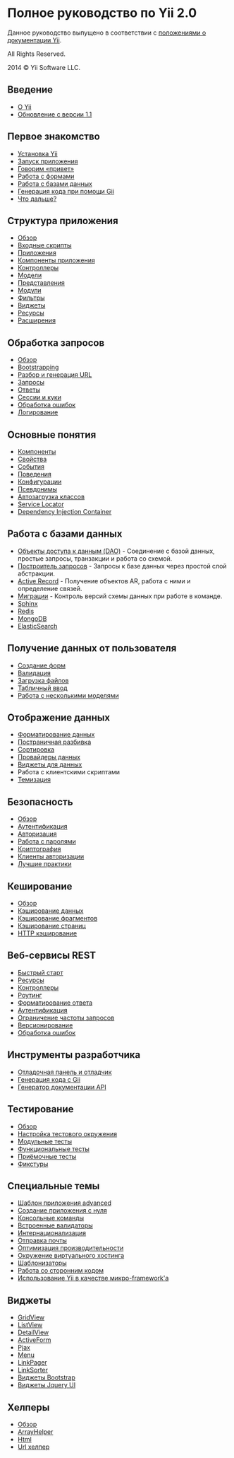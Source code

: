 Полное руководство по Yii 2.0
=============================

Данное руководство выпущено в соответствии с [положениями о документации Yii](http://www.yiiframework.com/doc/terms/).

All Rights Reserved.

2014 © Yii Software LLC.


Введение
--------

* [О Yii](intro-yii.md)
* [Обновление с версии 1.1](intro-upgrade-from-v1.md)


Первое знакомство
-----------------

* [Установка Yii](start-installation.md)
* [Запуск приложения](start-workflow.md)
* [Говорим «привет»](start-hello.md)
* [Работа с формами](start-forms.md)
* [Работа с базами данных](start-databases.md)
* [Генерация кода при помощи Gii](start-gii.md)
* [Что дальше?](start-looking-ahead.md)


Структура приложения
--------------------

* [Обзор](structure-overview.md)
* [Входные скрипты](structure-entry-scripts.md)
* [Приложения](structure-applications.md)
* [Компоненты приложения](structure-application-components.md)
* [Контроллеры](structure-controllers.md)
* [Модели](structure-models.md)
* [Представления](structure-views.md)
* [Модули](structure-modules.md)
* [Фильтры](structure-filters.md)
* [Виджеты](structure-widgets.md)
* [Ресурсы](structure-assets.md)
* [Расширения](structure-extensions.md)


Обработка запросов
------------------

* [Обзор](runtime-overview.md)
* [Bootstrapping](runtime-bootstrapping.md)
* [Разбор и генерация URL](runtime-routing.md)
* [Запросы](runtime-requests.md)
* [Ответы](runtime-responses.md)
* [Сессии и куки](runtime-sessions-cookies.md)
* [Обработка ошибок](runtime-handling-errors.md)
* [Логирование](runtime-logging.md)


Основные понятия
----------------

* [Компоненты](concept-components.md)
* [Свойства](concept-properties.md)
* [События](concept-events.md)
* [Поведения](concept-behaviors.md)
* [Конфигурации](concept-configurations.md)
* [Псевдонимы](concept-aliases.md)
* [Автозагрузка классов](concept-autoloading.md)
* [Service Locator](concept-service-locator.md)
* [Dependency Injection Container](concept-di-container.md)


Работа с базами данных
----------------------

* [Объекты доступа к данным (DAO)](db-dao.md) - Соединение с базой данных, простые запросы, транзакции и работа со схемой.
* [Построитель запросов](db-query-builder.md) - Запросы к базе данных через простой слой абстракции.
* [Active Record](db-active-record.md) - Получение объектов AR, работа с ними и определение связей.
* [Миграции](db-migrations.md) - Контроль версий схемы данных при работе в команде.
* [Sphinx](https://github.com/yiisoft/yii2-sphinx/blob/master/docs/guide-ru/README.md)
* [Redis](https://github.com/yiisoft/yii2-redis/blob/master/docs/guide/README.md)
* [MongoDB](https://github.com/yiisoft/yii2-mongodb/blob/master/docs/guide-ru/README.md)
* [ElasticSearch](https://github.com/yiisoft/yii2-elasticsearch/blob/master/docs/guide/README.md)


Получение данных от пользователя
--------------------------------

* [Создание форм](input-forms.md)
* [Валидация](input-validation.md)
* [Загрузка файлов](input-file-upload.md)
* [Табличный ввод](input-tabular-input.md)
* [Работа с несколькими моделями](input-multiple-models.md)


Отображение данных
------------------

* [Форматирование данных](output-formatting.md)
* [Постраничная разбивка](output-pagination.md)
* [Сортировка](output-sorting.md)
* [Провайдеры данных](output-data-providers.md)
* [Виджеты для данных](output-data-widgets.md)
* Работа с клиентскими скриптами
* [Темизация](output-theming.md)


Безопасность
------------

* [Обзор](security-overview.md)
* [Аутентификация](security-authentication.md)
* [Авторизация](security-authorization.md)
* [Работа с паролями](security-passwords.md)
* [Криптография](security-cryptography.md)
* [Клиенты авторизации](https://github.com/yiisoft/yii2-authclient/blob/master/docs/guide-ru/README.md)
* [Лучшие практики](security-best-practices.md)


Кеширование
-----------

* [Обзор](caching-overview.md)
* [Кэширование данных](caching-data.md)
* [Кэширование фрагментов](caching-fragment.md)
* [Кэширование страниц](caching-page.md)
* [HTTP кэширование](caching-http.md)


Веб-сервисы REST
----------------

* [Быстрый старт](rest-quick-start.md)
* [Ресурсы](rest-resources.md)
* [Контроллеры](rest-controllers.md)
* [Роутинг](rest-routing.md)
* [Форматирование ответа](rest-response-formatting.md)
* [Аутентификация](rest-authentication.md)
* [Ограничение частоты запросов](rest-rate-limiting.md)
* [Версионирование](rest-versioning.md)
* [Обработка ошибок](rest-error-handling.md)


Инструменты разработчика
------------------------

* [Отладочная панель и отладчик](https://github.com/yiisoft/yii2-debug/blob/master/docs/guide/README.md)
* [Генерация кода с Gii](https://github.com/yiisoft/yii2-gii/blob/master/docs/guide/README.md)
* [Генератор документации API](https://github.com/yiisoft/yii2-apidoc)


Тестирование
------------

* [Обзор](test-overview.md)
* [Настройка тестового окружения](test-environment-setup.md)
* [Модульные тесты](test-unit.md)
* [Функциональные тесты](test-functional.md)
* [Приёмочные тесты](test-acceptance.md)
* [Фикстуры](test-fixtures.md)


Специальные темы
----------------


* [Шаблон приложения advanced](https://github.com/yiisoft/yii2-app-advanced/blob/master/docs/guide/README.md)
* [Создание приложения с нуля](tutorial-start-from-scratch.md)
* [Консольные команды](tutorial-console.md)
* [Встроенные валидаторы](tutorial-core-validators.md)
* [Интернационализация](tutorial-i18n.md)
* [Отправка почты](tutorial-mailing.md)
* [Оптимизация производительности](tutorial-performance-tuning.md)
* [Окружение виртуального хостинга](tutorial-shared-hosting.md)
* [Шаблонизаторы](tutorial-template-engines.md)
* [Работа со сторонним кодом](tutorial-yii-integration.md)
* [Использование Yii в качестве микро-framework'а](tutorial-yii-as-micro-framework.md)


Виджеты
-------

* [GridView](http://www.yiiframework.com/doc-2.0/yii-grid-gridview.html)
* [ListView](http://www.yiiframework.com/doc-2.0/yii-widgets-listview.html)
* [DetailView](http://www.yiiframework.com/doc-2.0/yii-widgets-detailview.html)
* [ActiveForm](http://www.yiiframework.com/doc-2.0/guide-input-forms.html#activerecord-based-forms-activeform)
* [Pjax](http://www.yiiframework.com/doc-2.0/yii-widgets-pjax.html)
* [Menu](http://www.yiiframework.com/doc-2.0/yii-widgets-menu.html)
* [LinkPager](http://www.yiiframework.com/doc-2.0/yii-widgets-linkpager.html)
* [LinkSorter](http://www.yiiframework.com/doc-2.0/yii-widgets-linksorter.html)
* [Виджеты Bootstrap](https://github.com/yiisoft/yii2-bootstrap/blob/master/docs/guide-ru/README.md)
* [Виджеты Jquery UI](https://github.com/yiisoft/yii2-jui/blob/master/docs/guide/README.md)


Хелперы
-------

* [Обзор](helper-overview.md)
* [ArrayHelper](helper-array.md)
* [Html](helper-html.md)
* [Url хелпер](helper-url.md)
